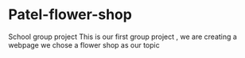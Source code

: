 # Patel-flower-shop
School group project 
This is our first group project , we are creating a webpage we chose a flower shop as our topic
